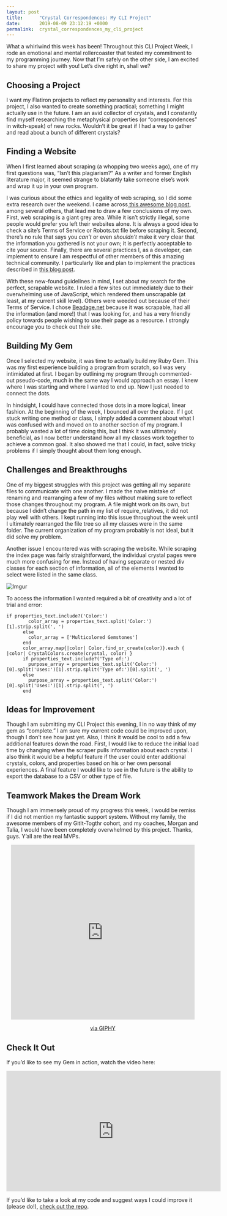 ```yaml
---
layout: post
title:      "Crystal Correspondences: My CLI Project"
date:       2019-08-09 23:12:19 +0000
permalink:  crystal_correspondences_my_cli_project
---
```


What a whirlwind this week has been! Throughout this CLI Project Week, I rode an emotional and mental rollercoaster that tested my commitment to my programming journey. Now that I’m safely on the other side, I am excited to share my project with you! Let’s dive right in, shall we?

## Choosing a Project
I want my Flatiron projects to reflect my personality and interests. For this project, I also wanted to create something practical; something I might actually use in the future. I am an avid collector of crystals, and I constantly find myself researching the metaphysical properties (or “correspondences” in witch-speak) of new rocks. Wouldn’t it be great if I had a way to gather and read about a bunch of different crystals? 

## Finding a Website
When I first learned about scraping (a whopping two weeks ago), one of my first questions was, “Isn’t this plagiarism?” As a writer and former English literature major, it seemed strange to blatantly take someone else’s work and wrap it up in your own program. 

I was curious about the ethics and legality of web scraping, so I did some extra research over the weekend. I came across[ this awesome blog post](https://benbernardblog.com/web-scraping-and-crawling-are-perfectly-legal-right/), among several others, that lead me to draw a few conclusions of my own. First, web scraping is a giant grey area. While it isn’t strictly illegal, some people would prefer you left their websites alone. It is always a good idea to check a site’s Terms of Service or Robots.txt file before scraping it. Second, there’s no rule that says you *can’t* or even *shouldn’t* make it very clear that the information you gathered is not your own; it is perfectly acceptable to cite your source. Finally, there are several practices I, as a developer, can implement to ensure I am respectful of other members of this amazing technical community. I particularly like and plan to implement the practices described in [this blog post](https://towardsdatascience.com/ethics-in-web-scraping-b96b18136f01?gi=20beb44c1ee8). 

With these new-found guidelines in mind, I set about my search for the perfect, scrapable website. I ruled a few sites out immediately due to their overwhelming use of JavaScript, which rendered them unscrapable (at least, at my current skill level). Others were weeded out because of their Terms of Service. I chose [Beadage.net](https://beadage.net/) because it was scrapable, had all the information (and more!) that I was looking for, and has a very friendly policy towards people wishing to use their page as a resource. I strongly encourage you to check out their site.

## Building My Gem
Once I selected my website, it was time to actually build my Ruby Gem. This was my first experience building a program from scratch, so I was very intimidated at first. I began by outlining my program through commented-out pseudo-code, much in the same way I would approach an essay. I knew where I was starting and where I wanted to end up. Now I just needed to connect the dots.

In hindsight, I could have connected those dots in a more logical, linear fashion. At the beginning of the week, I bounced all over the place. If I got stuck writing one method or class, I simply added a comment about what I was confused with and moved on to another section of my program. I probably wasted a lot of time doing this, but I think it was ultimately beneficial, as I now better understand how all my classes work together to achieve a common goal. It also showed me that I could, in fact, solve tricky problems if I simply thought about them long enough.

## Challenges and Breakthroughs
One of my biggest struggles with this project was getting all my separate files to communicate with one another. I made the naive mistake of renaming and rearranging a few of my files without making sure to reflect those changes throughout my program. A file might work on its own, but because I didn’t change the path in my list of require_relatives, it did not play well with others. I kept running into this issue throughout the week until I ultimately rearranged the file tree so all my classes were in the same folder. The current organization of my program probably is not ideal, but it did solve my problem.

Another issue I encountered was with scraping the website. While scraping the index page was fairly straightforward, the individual crystal pages were much more confusing for me. Instead of having separate or nested div classes for each section of information, all of the elements I wanted to select were listed in the same class. 

![Imgur](https://i.imgur.com/rn3VWDJ.jpg)


To access the information I wanted required a bit of creativity and a lot of trial and error: 
```
if properties_text.include?('Color:')
        color_array = properties_text.split('Color:')[1].strip.split(', ')
      else
        color_array = ['Multicolored Gemstones']
      end
      color_array.map{|color| Color.find_or_create(color)}.each { |color| CrystalColors.create(crystal, color) }
      if properties_text.include?('Type of:')
        purpose_array = properties_text.split('Color:')[0].split('Uses:')[1].strip.split('Type of:')[0].split(', ')
      else
        purpose_array = properties_text.split('Color:')[0].split('Uses:')[1].strip.split(', ')
      end
```

## Ideas for Improvement
Though I am submitting my CLI Project this evening, I in no way think of my gem as “complete.” I am sure my current code could be improved upon, though I don’t see how just yet. Also, I think it would be cool to add a few additional features down the road. First, I would like to reduce the initial load time by changing when the scraper pulls information about each crystal. I also think it would be a helpful feature if the user could enter additional crystals, colors, and properties based on his or her own personal experiences. A final feature I would like to see in the future is the ability to export the database to a CSV or other type of file. 

## Teamwork Makes the Dream Work
Though I am immensely proud of my progress this week, I would be remiss if I did not mention my fantastic support system. Without my family, the awesome members of my GitIt-Togthr cohort, and my coaches, Morgan and Talia, I would have been completely overwhelmed by this project. Thanks, guys. Y’all are the real MVPs.
<center><iframe src="https://giphy.com/embed/QN6NnhbgfOpoI" width="480" height="457" frameBorder="0" class="giphy-embed" allowFullScreen></iframe><p><a href="https://giphy.com/gifs/barney-stinson-fives-QN6NnhbgfOpoI">via GIPHY</a></p></center>

## Check It Out
If you’d like to see my Gem in action, watch the video here:
<center><iframe width="560" height="315" src="https://www.youtube.com/embed/ga9A9cXGLdE" frameborder="0" allow="accelerometer; autoplay; encrypted-media; gyroscope; picture-in-picture" allowfullscreen></iframe></center>

If you’d like to take a look at my code and suggest ways I could improve it (please do!), [check out the repo](https://github.com/AudTheCodeWitch/crystal_correspondences).



